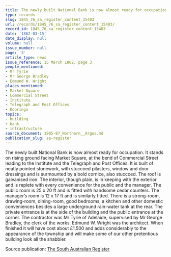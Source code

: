 ```yaml
---
title: The newly built National Bank is now almost ready for occupation
type: records
slug: 1845_76_sa_register_content_15403
url: /records/1845_76_sa_register_content_15403/
record_id: 1845_76_sa_register_content_15403
date: '1862-03-15'
date_display: null
volume: null
issue_number: null
page: '3'
article_type: news
issue_reference: 15 March 1862, page 3
people_mentioned:
- Mr Tyrie
- Mr George Bradley
- Edmund W. Wright
places_mentioned:
- Market Square
- Commercial Street
- Institute
- Telegraph and Post Offices
- Kooringa
topics:
- building
- bank
- infrastructure
source_document: 1985-87_Northern__Argus.md
publication_slug: sa-register
---
```


The newly built National Bank is now almost ready for occupation.  It stands on rising ground facing Market Square, at the bend of Commercial Street leading to the Institute and the Telegraph and Post Offices.  It is built of neatly pointed stonework, with stuccoed pilasters, window and door dressings and is surmounted by a bold cornice, also stuccoed.  The roof is galvanised iron.  The interior, though plain, is in keeping with the exterior and is replete with every convenience for the public and the manager.  The public room is 25 x 20 ft and is fitted with handsome cedar counters.  The manager’s room is 12 x 17 ft and is similarly fitted.  There is a strong-room, drawing-room, dining-room, good bedrooms, a kitchen and other domestic conveniences besides a large underground rain-water tank at the rear.  The private entrance is at the side of the building and the public entrance at the corner.  The contractor was Mr Tyrie of Adelaide, supervised by Mr George Bradley, the clerk of the works.  Edmund W. Wright was the architect.  When finished it will have cost about £1,500 and adds considerably to the appearance of the township and will make some of our other pretentious building look all the shabbier.

Source publication: [The South Australian Register](/publications/sa-register/)

